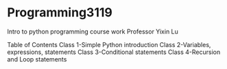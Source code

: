# Programming3119
Intro to python programming course work
Professor Yixin Lu

Table of Contents
Class 1-Simple Python introduction
Class 2-Variables, expressions, statements
Class 3-Conditional statements 
Class 4-Recursion and Loop statements
